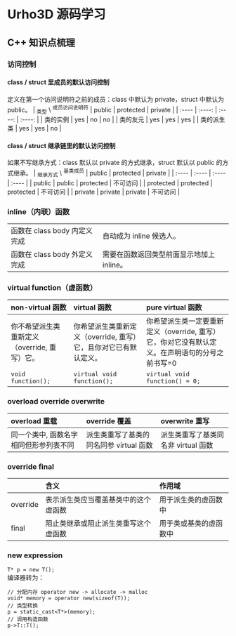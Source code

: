 # Urho3D 源码学习

## C++ 知识点梳理

### 访问控制
#### class / struct 里成员的默认访问控制
定义在第一个访问说明符之前的成员：class 中默认为 private，struct 中默认为 public。
| <sub>类型</sub> \ <sup>成员访问说明符</sup> | public | protected | private |
| :---- | :----: | :----: | :----: |
| 类的实例 | yes  | no | no |
| 类的友元 | yes | yes | yes |
| 类的派生类 | yes | yes | no |

#### class / struct 继承链里的默认访问控制
如果不写继承方式：class 默认以 private 的方式继承，struct 默认以 public 的方式继承。
| <sub>继承方式</sub> \ <sup>基类成员</sup> | public | protected | private |
| :---- | :---- | :---- | :---- |
| public | public  | protected | 不可访问 |
| protected | protected | protected | 不可访问 |
| private | private | private | 不可访问 |

### inline（内联）函数
| | |
| :---- | :---- |
| 函数在 class body 内定义完成 | 自动成为 inline 候选人。 |
| 函数在 class body 外定义完成 | 需要在函数返回类型前面显示地加上 inline。 |

### virtual function（虚函数）
| non-virtual 函数 | virtual 函数 | pure virtual 函数 |
| :-----| :---- | :---- |
| 你不希望派生类重新定义（override, 重写）它。 | 你希望派生类重新定义（override, 重写）它，且你对它已有默认定义。 | 你希望派生类一定要重新定义（override, 重写）它，你对它没有默认定义。在声明语句的分号之前书写=0 |
| `void function();` | `virtual void function();` | `virtual void function() = 0;` |

### overload override overwrite
| overload 重载 | override 覆盖 | overwrite 重写 |
| :---- | :---- | :---- |
| 同一个类中, 函数名字相同但形参列表不同 | 派生类重写了基类的同名同参 virtual 函数 | 派生类重写了基类同名非 virtual 函数 |

### override final
| | 含义 | 作用域 |
| :---- | :---- | :---- |
| override | 表示派生类应当覆盖基类中的这个虚函数 | 用于派生类的虚函数中 |
| final | 阻止类继承或阻止派生类重写这个虚函数 | 用于类或基类的虚函数中 |

### new expression
```T* p = new T();```</br>
编译器转为：
```
// 分配内存 operator new -> allocate -> malloc
void* memory = operator new(sizeof(T));
// 类型转换
p = static_cast<T*>(memory);
// 调用构造函数
p->T::T();
```
